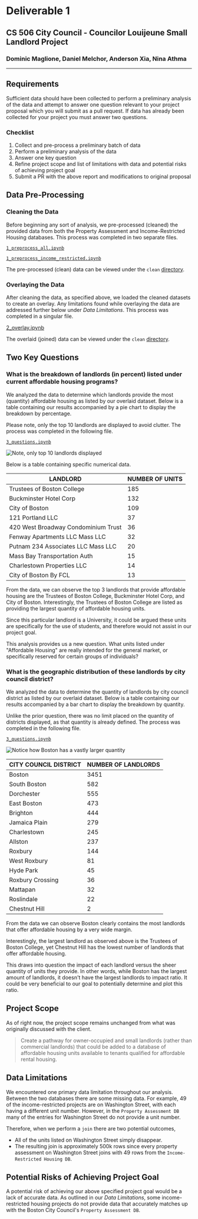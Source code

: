 # Deliverable 1

## CS 506 City Council - Councilor Louijeune Small Landlord Project

### Dominic Maglione, Daniel Melchor, Anderson Xia, Nina Athma

---

## Requirements

Sufficient data should have been collected to perform a preliminary analysis of the data and attempt to answer one question relevant to your project proposal which you will submit as a pull request. If data has already been collected for your project you must answer two questions.

### Checklist

1. Collect and pre-process a preliminary batch of data
2. Perform a preliminary analysis of the data
3. Answer one key question
4. Refine project scope and list of limitations with data and potential risks of achieving project goal
5. Submit a PR with the above report and modifications to original proposal

## Data Pre-Processing

### Cleaning the Data

Before beginning any sort of analysis, we pre-processed (cleaned) the provided data from both the Property Assessment and Income-Restricted Housing databases. This process was completed in two separate files.

[`1_preprocess_all.ipynb`](../src/1_preprocess_all.ipynb)

[`1_preprocess_income_restricted.ipynb`](../src/1_preprocess_income_restricted.ipynb)

The pre-processed (clean) data can be viewed under the `clean` [directory](../data/clean).

### Overlaying the Data

After cleaning the data, as specified above, we loaded the cleaned datasets to create an overlay. Any limitations found while overlaying the data are addressed further below under _Data Limitations_. This process was completed in a singular file.

[2_overlay.ipynb](../src/2_overlay.ipynb)

The overlaid (joined) data can be viewed under the `clean` [directory](../data/clean).

## Two Key Questions

### What is the breakdown of landlords (in percent) listed under current affordable housing programs?

We analyzed the data to determine which landlords provide the most (quantity) affordable housing as listed by our overlaid dataset. Below is a table containing our results accompanied by a pie chart to display the breakdown by percentage.

Please note, only the top 10 landlords are displayed to avoid clutter. The process was completed in the following file.

[`3_questions.ipynb`](../src/3_questions.ipynb)

![Note, only top 10 landlords displayed](../imgs/question-1.png)

Below is a table containing specific numerical data.

| LANDLORD | NUMBER OF UNITS |
| -------- | --------------- |
| Trustees of Boston College | 185|
| Buckminster Hotel Corp | 132 |
| City of Boston | 109 |
| 121 Portland LLC | 37 |
| 420 West Broadway Condominium Trust | 36 |
| Fenway Apartments LLC Mass LLC | 32 |
| Putnam 234 Associates LLC Mass LLC | 20 |
| Mass Bay Transportation Auth | 15 |
| Charlestown Properties LLC | 14 |
| City of Boston By FCL | 13 |

From the data, we can observe the top 3 landlords that provide affordable housing are the Trustees of Boston College, Buckminster Hotel Corp, and City of Boston. Interestingly, the Trustees of Boston College are listed as providing the largest quantity of affordable housing units.

Since this particular landlord is a University, it could be argued these units are specifically for the use of students, and therefore would not assist in our project goal.

This analysis provides us a new question. What units listed under "Affordable Housing" are really intended for the general market, or specifically reserved for certain groups of individuals?

### What is the geographic distribution of these landlords by city council district?

We analyzed the data to determine the quantity of landlords by city council district as listed by our overlaid dataset. Below is a table containing our results accompanied by a bar chart to display the breakdown by quantity.

Unlike the prior question, there was no limit placed on the quantity of districts displayed, as that quantity is already defined. The process was completed in the following file.

[`3_questions.ipynb`](../src/3_questions.ipynb)

![Notice how Boston has a vastly larger quantity](../imgs/question-2.png)

| CITY COUNCIL DISTRICT | NUMBER OF LANDLORDS |
| ---- | ---- |
| Boston | 3451 |
| South Boston | 582 |
| Dorchester | 555 |
| East Boston | 473 |
| Brighton | 444 |
| Jamaica Plain | 279 |
| Charlestown | 245 |
| Allston | 237 |
| Roxbury |  144 |
| West Roxbury | 81 |
| Hyde Park | 45 |
| Roxbury Crossing | 36 |
| Mattapan | 32 |
| Roslindale | 22 |
| Chestnut Hill | 2 |

From the data we can observe Boston clearly contains the most landlords that offer affordable housing by a very wide margin.

Interestingly, the largest landlord as observed above is the Trustees of Boston College, yet Chestnut Hill has the lowest number of landlords that offer affordable housing.

This draws into question the impact of each landlord versus the sheer quantity of units they provide. In other words, while Boston has the largest amount of landlords, it doesn't have the largest landlords to impact ratio. It could be very beneficial to our goal to potentially determine and plot this ratio.

## Project Scope

As of right now, the project scope remains unchanged from what was originally discussed with the client.

> Create a pathway for owner-occupied and small landlords (rather than commercial landlords) that could be added to a database of affordable housing units available to tenants qualified for affordable rental housing.

## Data Limitations

We encountered one primary data limitation throughout our analysis. Between the two databases there are some missing data. For example, 49 of the income-restricted projects are on Washington Street, with each having a different unit number. However, in the `Property Assessment DB` many of the entries for Washington Street do not provide a unit number.

Therefore, when we perform a `join` there are two potential outcomes,

- All of the units listed on Washington Street simply disappear.
- The resulting join is approximately 500k rows since every property assessment on Washington Street joins with 49 rows from the `Income-Restricted Housing DB`.

## Potential Risks of Achieving Project Goal

A potential risk of achieving our above specified project goal would be a lack of accurate data. As outlined in our _Data Limitations_, some income-restricted housing projects do not provide data that accurately matches up with the Boston City Council's `Property Assessment DB`.
